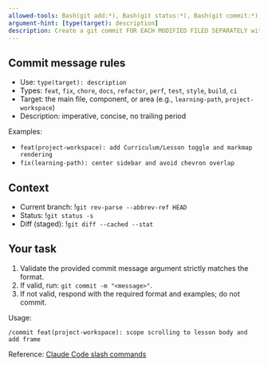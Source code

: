 ```yaml
---
allowed-tools: Bash(git add:*), Bash(git status:*), Bash(git commit:*), Bash(git diff:*), Bash(git rev-parse:*)
argument-hint: [type(target): description]
description: Create a git commit FOR EACH MODIFIED FILED SEPARATELY with enforced conventional message format: type(target): description
---
```


## Commit message rules

- Use: `type(target): description`
- Types: `feat`, `fix`, `chore`, `docs`, `refactor`, `perf`, `test`, `style`, `build`, `ci`
- Target: the main file, component, or area (e.g., `learning-path`, `project-workspace`)
- Description: imperative, concise, no trailing period

Examples:
- `feat(project-workspace): add Curriculum/Lesson toggle and markmap rendering`
- `fix(learning-path): center sidebar and avoid chevron overlap`

## Context

- Current branch: !`git rev-parse --abbrev-ref HEAD`
- Status: !`git status -s`
- Diff (staged): !`git diff --cached --stat`

## Your task

1) Validate the provided commit message argument strictly matches the format.
2) If valid, run: `git commit -m "<message>"`.
3) If not valid, respond with the required format and examples; do not commit.

Usage:

```
/commit feat(project-workspace): scope scrolling to lesson body and add frame
```

Reference: [Claude Code slash commands](https://docs.anthropic.com/en/docs/claude-code/slash-commands)
